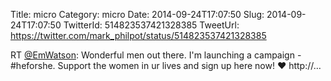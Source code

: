 Title: micro
Category: micro
Date: 2014-09-24T17:07:50
Slug: 2014-09-24T17:07:50
TwitterId: 514823537421328385
TweetUrl: https://twitter.com/mark_philpot/status/514823537421328385

RT [@EmWatson](https://twitter.com/EmWatson): Wonderful men out there. I'm launching a campaign - #heforshe. Support the women in ur lives and sign up here now! ❤️ http://…